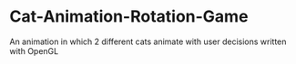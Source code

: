 # Cat-Animation-Rotation-Game
An animation in which 2 different cats animate with user decisions written with OpenGL
